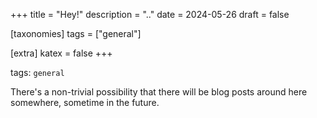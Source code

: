 +++
title = "Hey!"
description = ".."
date = 2024-05-26
draft = false

[taxonomies]
tags = ["general"]

[extra]
katex = false
+++

tags: `general`

There's a non-trivial possibility that there will be blog posts around here somewhere, sometime in the future.
